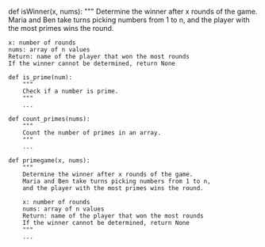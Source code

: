 def isWinner(x, nums):
    """
    Determine the winner after x rounds of the game.
    Maria and Ben take turns picking numbers from 1 to n, 
    and the player with the most primes wins the round.

    x: number of rounds
    nums: array of n values
    Return: name of the player that won the most rounds
    If the winner cannot be determined, return None

    def is_prime(num):
        """
        Check if a number is prime.
        """
        ...

    def count_primes(nums):
        """
        Count the number of primes in an array.
        """
        ...

    def primegame(x, nums):
        """
        Determine the winner after x rounds of the game.
        Maria and Ben take turns picking numbers from 1 to n,
        and the player with the most primes wins the round.

        x: number of rounds
        nums: array of n values
        Return: name of the player that won the most rounds
        If the winner cannot be determined, return None
        """
        ...
